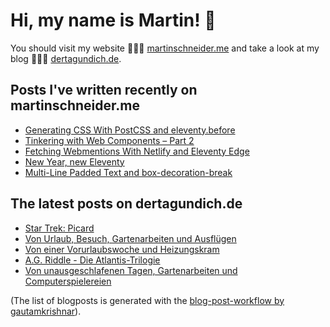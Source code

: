 # Hi, my name is Martin! 👋 
You should visit my website 👨🏼‍💻  [martinschneider.me](https://martinschneider.me) and take a look at my blog 🤷🏼‍♂️ [dertagundich.de](https://www.dertagundich.de).

## Posts I've written recently on martinschneider.me
<!-- MSME-POST-LIST:START -->
- [Generating CSS With PostCSS and eleventy.before](https://martinschneider.me/articles/generating-css-with-postcss-and-eleventy-before/)
- [Tinkering with Web Components – Part 2](https://martinschneider.me/articles/tinkering-with-web-components-part-2/)
- [Fetching Webmentions With Netlify and Eleventy Edge](https://martinschneider.me/articles/fetching-webmentions-with-netlify-and-eleventy-edge/)
- [New Year, new Eleventy](https://martinschneider.me/articles/new-year-new-eleventy/)
- [Multi-Line Padded Text and box-decoration-break](https://martinschneider.me/articles/multi-line-padded-text-and-box-decoration-break/)
<!-- MSME-POST-LIST:END -->

## The latest posts on dertagundich.de
<!-- DTUI-POST-LIST:START -->
- [Star Trek: Picard](https://www.dertagundich.de/blog/2023/07/star-trek-picard)
- [Von Urlaub, Besuch, Gartenarbeiten und Ausflügen](https://www.dertagundich.de/blog/2023/07/von-urlaub-besuch-gartenarbeiten-und-ausflugen)
- [Von einer Vorurlaubswoche und Heizungskram](https://www.dertagundich.de/blog/2023/07/von-einer-vorurlaubswoche-und-heizungskram)
- [A.G. Riddle - Die Atlantis-Trilogie](https://www.dertagundich.de/blog/2023/07/a-g-riddle-die-atlantis-trilogie)
- [Von unausgeschlafenen Tagen, Gartenarbeiten und Computerspielereien](https://www.dertagundich.de/blog/2023/07/von-unausgeschlafenen-tagen-gartenarbeiten-und-computerspielereien)
<!-- DTUI-POST-LIST:END -->

(The list of blogposts is generated with the [blog-post-workflow by gautamkrishnar](https://github.com/gautamkrishnar/blog-post-workflow)).
